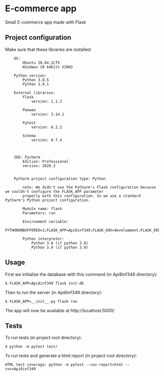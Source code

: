 # E-commerce app

Small E-commerce app made with Flask

## Project configuration
Make sure that these libraries are installed:
```
    OS:
        Ubuntu 20.04.2LTS
        Windows 10 64bits V20H2

    Python version:
        Python 3.8.5
        Python 3.9.1

    External libraries:
        Flask
            version: 1.1.2

        Peewee
            version: 3.14.1

        Pytest
            version: 6.2.2

        Schema
            version: 0.7.4



    IDE: Pycharm
        Edition: Professional
        version: 2020.3


    PyCharm project configuration type: Python

        note: We didn't use the PyCharm's Flask configuration because we couldn't configure the FLASK_APP parameter
        properly with this configuration. So we use a standard PyCharm's Python project configuration.

        Module name: flask
        Parameters: run

        Environment variable:
            PYTHONUNBUFFERED=1;FLASK_APP=Api8inf349;FLASK_ENV=development;FLASK_DEBUG=1

        Python interpreter:
            Python 3.8 (if python 3.8)
            Python 3.9 (if python 3.9)
```

## Usage

First we initialize the database with this command (in Api8inf349 directory):
```
$ FLASK_APP=Api8inf349 flask init-db
```

Then to run the server (in Api8inf349 directory):
```
$ FLASK_APP=__init__.py flask run
```

The app will now be available at http://localhost:5000/

## Tests

To run tests (in project root directory):

```
$ python -m pytest test/
```

To run tests and generate a html report (in project root directory):

```
HTML test coverage: python -m pytest --cov-report=html --cov=Api8inf349
```
